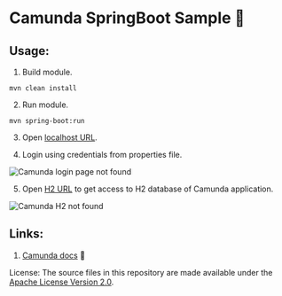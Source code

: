 # Camunda SpringBoot Sample 🍉

## Usage:
1. Build module.
```
mvn clean install
```

2. Run module. 
```
mvn spring-boot:run
```

3. Open [localhost URL](https://localhost:8080 "Camunda app").

4. Login using credentials from properties file.

![Camunda login page not found](https://i.ibb.co/1fTSbZ0/caminda1.png)

5. Open [H2 URL](https://localhost:8080/h2-console "Camunda app database") to get access to H2 database of Camunda application.

![Camunda H2 not found](https://i.ibb.co/mqbCpb3/camunda2.png)

## Links:
1. [Camunda docs](https://docs.camunda.org/manual/7.11/ "Camunda docs") 🐉

License: The source files in this repository are made available under the [Apache License Version 2.0](./LICENSE).

